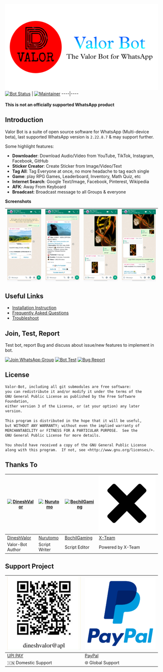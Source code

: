 [![](docs/images/logo.png)](https://github.com/DineshValor/valor)
[![Bot Status](https://img.shields.io/badge/Bot_Status-Maintained-Green?logo=right)]() | [![Maintainer](https://img.shields.io/badge/Maintainer-Dinesh_Valor🇮🇳-blue?logo=right)]()
----|----

#### This is not an officially supported WhatsApp product

## Introduction
Valor Bot is a suite of open source software for WhatsApp (Multi-device beta), last supported WhatsApp version is `2.22.8.7` & may support further.<br>

Some highlight features:

- **Downloader**: Download Audio/Video from YouTube, TikTok, Instagram, Facebook, GitHub
- **Sticker Creator**: Create Sticker from Image/Video/Text
- **Tag All**: Tag Everyone at once, no more headache to tag each single
- **Game**: play RPG Games, Leaderboard, Inventory, Math Quiz, etc
- **Internet Search**: Google Text/Image, Facebook, Pinterest, Wikipedia
- **AFK**: Away From Keyboard
- **Broadcast**: Broadcast message to all Groups & everyone

**Screenshots**

[![Sample-1](docs/images/sample1.jpg)](https://raw.githubusercontent.com/DineshValor/valor/bot/docs/images/sample1.jpg) | [![Sample-2](docs/images/sample2.jpg)](https://raw.githubusercontent.com/DineshValor/valor/bot/docs/images/sample2.jpg) | [![Sample-3](docs/images/sample3.jpg)](https://raw.githubusercontent.com/DineshValor/valor/bot/docs/images/sample3.jpg) | [![Sample-4](docs/images/sample4.jpg)](https://raw.githubusercontent.com/DineshValor/valor/bot/docs/images/sample4.jpg)
----|----|----|----

## Useful Links
- [Installation Instruction](https://github.com/DineshValor/valor/blob/bot/docs/install.md)
- [Frequently Asked Questions](https://github.com/DineshValor/valor-game/blob/bot/docs/faq.md)
- [Troubleshoot](https://github.com/puppeteer/puppeteer/blob/main/docs/troubleshooting.md)

## Join, Test, Report

Test bot, report Bug and discuss about issue/new features to implement in bot.

[![Join WhatsApp Group](https://img.shields.io/badge/Join_Group-whatsapp?logo=whatsapp&color=grey)](https://chat.whatsapp.com/J16Ay8zo6zk1hc8SQ6Pqv8) [![Bot Test](https://img.shields.io/badge/Bot_Test-whatsapp?logo=whatsapp&color=grey)](https://wa.me/919971107409) [![Bug Report](https://img.shields.io/badge/Bug_Report-whatsapp?logo=whatsapp&color=grey)](https://wa.me/919107910799)

## License

    Valor-Bot, including all git submodules are free software:
    you can redistribute it and/or modify it under the terms of the
    GNU General Public License as published by the Free Software Foundation,
    either version 3 of the License, or (at your option) any later version.

    This program is distributed in the hope that it will be useful,
    but WITHOUT ANY WARRANTY; without even the implied warranty of
    MERCHANTABILITY or FITNESS FOR A PARTICULAR PURPOSE.  See the
    GNU General Public License for more details.

    You should have received a copy of the GNU General Public License
    along with this program.  If not, see <http://www.gnu.org/licenses/>.


## Thanks To

[![DineshValor](https://github.com/DineshValor.png)](https://github.com/DineshValor) | [![Nurutomo](https://github.com/Nurutomo.png)](https://github.com/Nurutomo) | [![BochilGaming](https://github.com/BochilGaming.png)](https://github.com/BochilGaming) | [![X-Team](docs/images/xlogo.png)](https://api.xteam.xyz/) 
----|----|----|----
[DineshValor](https://github.com/DineshValor) | [Nurutomo](https://github.com/Nurutomo) | [BochilGaming](https://github.com/BochilGaming) | [X-Team](https://api.xteam.xyz/)
Valor-Bot Author | Script Writer | Script Editor | Powered by X-Team

## Support Project

[![UPI PAY](docs/images/upi-qrcode.jpg)](https://raw.githubusercontent.com/DineshValor/valor/bot/docs/images/upi-qrcode.jpg) | [![PayPal](docs/images/paypal.png)](https://www.paypal.me/DineshValor)
----|----
[UPI PAY](https://raw.githubusercontent.com/DineshValor/valor/bot/docs/images/upi-qrcode.jpg) | [PayPal](https://www.paypal.me/DineshValor)
🇮🇳 Domestic Support | 🌐 Global Support
